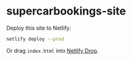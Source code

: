 # supercarbookings-site

Deploy this site to Netlify:

```bash
netlify deploy --prod
```

Or drag `index.html` into [Netlify Drop](https://app.netlify.com/drop).
